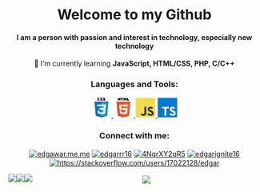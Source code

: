 <h1 align="center">Welcome to my Github</h1>
<h4 align="center">I am a person with passion and interest in technology, especially new technology</h3>
<p align="center">🌱 I’m currently learning <strong>JavaScript, HTML/CSS, PHP, C/C++</strong></p>


<h3 align="center">Languages and Tools:</h3>
<p align="center"><a href="https://www.w3schools.com/css/" target="_blank"> <img src="https://raw.githubusercontent.com/devicons/devicon/master/icons/css3/css3-original-wordmark.svg" alt="css3" width="40" height="40"/> </a> <a href="https://www.w3.org/html/" target="_blank"> <img src="https://raw.githubusercontent.com/devicons/devicon/master/icons/html5/html5-original-wordmark.svg" alt="html5" width="40" height="40"/> </a> <a href="https://developer.mozilla.org/en-US/docs/Web/JavaScript" target="_blank"> <img src="https://raw.githubusercontent.com/devicons/devicon/master/icons/javascript/javascript-original.svg" alt="javascript" width="40" height="40"/> </a> <a href="https://www.typescriptlang.org/" target="_blank"> <img src="https://raw.githubusercontent.com/devicons/devicon/master/icons/typescript/typescript-original.svg" alt="typescript" width="40" height="40"/> </a></p>
<h3 align="center">Connect with me:</h3>
<p align="center">
<a href="https://fb.com/edgawar.me.me" target="blank"><img align="center" src="https://raw.githubusercontent.com/rahuldkjain/github-profile-readme-generator/master/src/images/icons/Social/facebook.svg" alt="edgawar.me.me" height="30" width="40" /></a>
<a href="https://instagram.com/edgarrr16" target="blank"><img align="center" src="https://raw.githubusercontent.com/rahuldkjain/github-profile-readme-generator/master/src/images/icons/Social/instagram.svg" alt="edgarrr16" height="30" width="40" /></a>
<a href="https://discord.gg/4NqrXY2qR5" target="blank"><img align="center" src="https://raw.githubusercontent.com/rahuldkjain/github-profile-readme-generator/master/src/images/icons/Social/discord.svg" alt="4NqrXY2qR5" height="30" width="40" /></a>
<a href="https://codepen.io/edgarignite16" target="blank"><img align="center" src="https://raw.githubusercontent.com/rahuldkjain/github-profile-readme-generator/master/src/images/icons/Social/codepen.svg" alt="edgarignite16" height="30" width="40" /></a>
<a href="https://stackoverflow.com/users/17022128/edgar" target="blank"><img align="center" src="https://raw.githubusercontent.com/rahuldkjain/github-profile-readme-generator/master/src/images/icons/Social/stack-overflow.svg" alt="https://stackoverflow.com/users/17022128/edgar" height="30" width="40" /></a>
</p>

<div align="center">
<div align="left">
<p><img align="left" src="https://github-readme-streak-stats.herokuapp.com/?user=edgarignite16&count_private=true&theme=tokyonight&hide_border=false"/></p>
<p><img align="left" src="https://github-readme-stats.vercel.app/api?username=EdgarIgnite16&count_private=true&show_icons=true&theme=tokyonight&hide_border=false"/></p>
<p><img align="left" src="https://github-readme-stats.vercel.app/api/wakatime?username=willianrod&theme=tokyonight"/></p>
</div align="right">
<div><p><img align="center" src="https://github-readme-stats.vercel.app/api/top-langs/?username=EdgarIgnite16&langs_count=10&count_private=true&theme=tokyonight&show_icons=true&hide_border=false"/></p></div>
</div>






